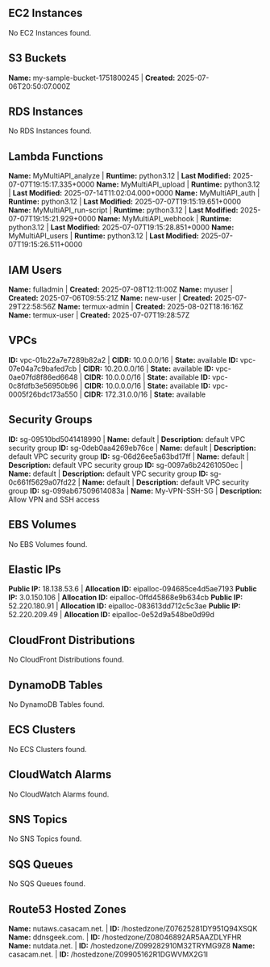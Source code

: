 
## EC2 Instances

No EC2 Instances found.

## S3 Buckets

**Name:** my-sample-bucket-1751800245 | **Created:** 2025-07-06T20:50:07.000Z

## RDS Instances

No RDS Instances found.

## Lambda Functions

**Name:** MyMultiAPI_analyze | **Runtime:** python3.12 | **Last Modified:** 2025-07-07T19:15:17.335+0000
**Name:** MyMultiAPI_upload | **Runtime:** python3.12 | **Last Modified:** 2025-07-14T11:02:04.000+0000
**Name:** MyMultiAPI_auth | **Runtime:** python3.12 | **Last Modified:** 2025-07-07T19:15:19.651+0000
**Name:** MyMultiAPI_run-script | **Runtime:** python3.12 | **Last Modified:** 2025-07-07T19:15:21.929+0000
**Name:** MyMultiAPI_webhook | **Runtime:** python3.12 | **Last Modified:** 2025-07-07T19:15:28.851+0000
**Name:** MyMultiAPI_users | **Runtime:** python3.12 | **Last Modified:** 2025-07-07T19:15:26.511+0000

## IAM Users

**Name:** fulladmin | **Created:** 2025-07-08T12:11:00Z
**Name:** myuser | **Created:** 2025-07-06T09:55:21Z
**Name:** new-user | **Created:** 2025-07-29T22:58:56Z
**Name:** termux-admin | **Created:** 2025-08-02T18:16:16Z
**Name:** termux-user | **Created:** 2025-07-07T19:28:57Z

## VPCs

**ID:** vpc-01b22a7e7289b82a2 | **CIDR:** 10.0.0.0/16 | **State:** available
**ID:** vpc-07e04a7c9bafed7cb | **CIDR:** 10.20.0.0/16 | **State:** available
**ID:** vpc-0ae07fd8f86ed6648 | **CIDR:** 10.0.0.0/16 | **State:** available
**ID:** vpc-0c8fdfb3e56950b96 | **CIDR:** 10.0.0.0/16 | **State:** available
**ID:** vpc-0005f26bdc173a550 | **CIDR:** 172.31.0.0/16 | **State:** available

## Security Groups

**ID:** sg-09510bd5041418990 | **Name:** default | **Description:** default VPC security group
**ID:** sg-0deb0aa4269eb76ce | **Name:** default | **Description:** default VPC security group
**ID:** sg-06d26ee5a63bd17ff | **Name:** default | **Description:** default VPC security group
**ID:** sg-0097a6b24261050ec | **Name:** default | **Description:** default VPC security group
**ID:** sg-0c661f5629a07fd22 | **Name:** default | **Description:** default VPC security group
**ID:** sg-099ab67509614083a | **Name:** My-VPN-SSH-SG | **Description:** Allow VPN and SSH access

## EBS Volumes

No EBS Volumes found.

## Elastic IPs

**Public IP:** 18.138.53.6 | **Allocation ID:** eipalloc-094685ce4d5ae7193
**Public IP:** 3.0.150.106 | **Allocation ID:** eipalloc-0ffd45868e9b634cb
**Public IP:** 52.220.180.91 | **Allocation ID:** eipalloc-083613dd712c5c3ae
**Public IP:** 52.220.209.49 | **Allocation ID:** eipalloc-0e52d9a548be0d99d

## CloudFront Distributions

No CloudFront Distributions found.

## DynamoDB Tables

No DynamoDB Tables found.

## ECS Clusters

No ECS Clusters found.

## CloudWatch Alarms

No CloudWatch Alarms found.

## SNS Topics

No SNS Topics found.

## SQS Queues

No SQS Queues found.

## Route53 Hosted Zones

**Name:** nutaws.casacam.net. | **ID:** /hostedzone/Z07625281DY951Q94XSQK
**Name:** ddnsgeek.com. | **ID:** /hostedzone/Z08046892AR5AAZDLYFHR
**Name:** nutdata.net. | **ID:** /hostedzone/Z099282910M32TRYMG9Z8
**Name:** casacam.net. | **ID:** /hostedzone/Z09905162R1DGWVMX2G1I
